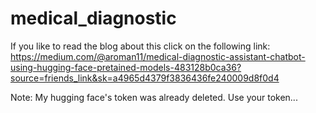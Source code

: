 # medical_diagnostic

If you like to read the blog about this click on the following link: https://medium.com/@aroman11/medical-diagnostic-assistant-chatbot-using-hugging-face-pretained-models-483128b0ca36?source=friends_link&sk=a4965d4379f3836436fe240009d8f0d4

Note: My hugging face's token was already deleted. Use your token...
